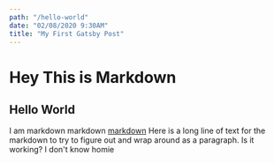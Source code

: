 ```yaml
---
path: "/hello-world"
date: "02/08/2020 9:30AM"
title: "My First Gatsby Post"
---
```


# Hey This is Markdown

## Hello World

I am markdown markdown [markdown](./secondPost)
Here is a long line of text for the markdown to try to figure out and wrap around as a paragraph. Is it working? I don't know homie
